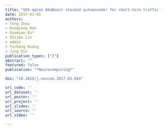 ```yaml
---
title: "$δ$-agree AdaBoost stacked autoencoder for short-term traffic flow forecasting"
date: 2017-01-01
authors:
- Teng Zhou
- Guoqiang Han
- Xuemiao Xu*
- Zhizhe Lin
- admin
- Yuchang Huang
- Jing Qin
publication_types: ["2"]
abstract: ""
featured: false
publication: "*Neurocomputing*"

doi: "10.1016/j.neucom.2017.03.049"

url_code: ''
url_dataset: ''
url_poster: ''
url_project: ''
url_slides: ''
url_source: ''
url_video: ''

---
```


